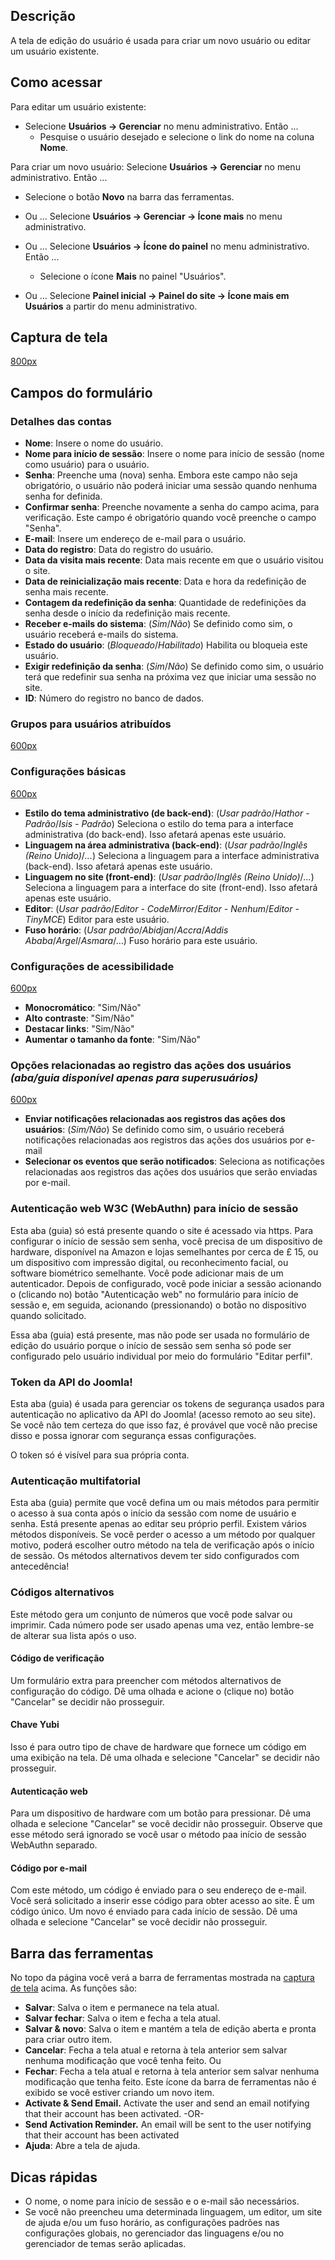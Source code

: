 <!-- Filename: Help4.x:Users:_Edit_Profile / Display title:   Usuários: Editar perfil -->

## Descrição

A tela de edição do usuário é usada para criar um novo usuário ou editar
um usuário existente.

## Como acessar

Para editar um usuário existente:

- Selecione **Usuários → Gerenciar** no menu administrativo. Então
  ...
  - Pesquise o usuário desejado e selecione o link do nome na coluna
    **Nome**.

Para criar um novo usuário: Selecione **Usuários → Gerenciar** no
menu administrativo. Então ...

  - Selecione o botão **Novo** na barra das ferramentas.

- Ou ... Selecione **Usuários → Gerenciar → Ícone mais** no menu
  administrativo.

- Ou ... Selecione **Usuários → Ícone do painel** no menu
  administrativo. Então ...
  - Selecione o ícone **Mais** no painel "Usuários".

- Ou ... Selecione **Painel inicial → Painel do site → Ícone
  mais em Usuários** a partir do menu administrativo.

## Captura de tela

<a
href="https://docs.joomla.org/index.php?title=Special:Upload&amp;wpDestFile=Help-4x-users-user-manager-add-new-user-pt-br.png"
class="new"
title="File:Help-4x-users-user-manager-add-new-user-pt-br.png">800px</a>

## Campos do formulário

### Detalhes das contas

- **Nome**: Insere o nome do usuário.
- **Nome para início de sessão**: Insere o nome para início de sessão
  (nome como usuário) para o usuário.
- **Senha**: Preenche uma (nova) senha. Embora este campo não seja
  obrigatório, o usuário não poderá iniciar uma sessão quando nenhuma
  senha for definida.
- **Confirmar senha**: Preenche novamente a senha do campo acima, para
  verificação. Este campo é obrigatório quando você preenche o campo
  "Senha".
- **E-mail**: Insere um endereço de e-mail para o usuário.
- **Data do registro**: Data do registro do usuário.
- **Data da visita mais recente**: Data mais recente em que o usuário
  visitou o site.
- **Data de reinicialização mais recente**: Data e hora da redefinição
  de senha mais recente.
- **Contagem da redefinição da senha**: Quantidade de redefinições da
  senha desde o início da redefinição mais recente.
- **Receber e-mails do sistema**: (*Sim*/*Não*) Se definido como sim, o
  usuário receberá e-mails do sistema.
- **Estado do usuário**: (*Bloqueado*/*Habilitado*) Habilita ou bloqueia
  este usuário.
- **Exigir redefinição da senha**: (*Sim*/*Não*) Se definido como sim, o
  usuário terá que redefinir sua senha na próxima vez que iniciar uma
  sessão no site.
- **ID**: Número do registro no banco de dados.

### Grupos para usuários atribuídos

<a
href="https://docs.joomla.org/index.php?title=Special:Upload&amp;wpDestFile=Help-4x-users-user-manager-add-new-user-assigned-user-groups-pt-br.png"
class="new"
title="File:Help-4x-users-user-manager-add-new-user-assigned-user-groups-pt-br.png">600px</a>

### Configurações básicas

<a
href="https://docs.joomla.org/index.php?title=Special:Upload&amp;wpDestFile=Help-4x-users-user-manager-add-new-user-basic-settings-pt-br.png"
class="new"
title="File:Help-4x-users-user-manager-add-new-user-basic-settings-pt-br.png">600px</a>

- **Estilo do tema administrativo (de back-end)**: (*Usar
  padrão*/*Hathor - Padrão*/*Isis - Padrão*) Seleciona o estilo do tema
  para a interface administrativa (do back-end). Isso afetará apenas
  este usuário.
- **Linguagem na área administrativa (back-end)**: (*Usar
  padrão*/*Inglês (Reino Unido)*/*...*) Seleciona a linguagem para a
  interface administrativa (back-end). Isso afetará apenas este usuário.
- **Linguagem no site (front-end)**: (*Usar padrão*/*Inglês (Reino
  Unido)*/*...*) Seleciona a linguagem para a interface do site
  (front-end). Isso afetará apenas este usuário.
- **Editor**: (*Usar padrão*/*Editor - CodeMirror*/*Editor -
  Nenhum*/*Editor - TinyMCE*) Editor para este usuário.
- **Fuso horário**: (*Usar padrão*/*Abidjan*/*Accra*/*Addis
  Ababa*/*Argel*/*Asmara*/...) Fuso horário para este usuário.

### Configurações de acessibilidade

<a
href="https://docs.joomla.org/index.php?title=Special:Upload&amp;wpDestFile=Help-4x-users-user-manager-super-user-accessibility-settings-pt-br.png"
class="new"
title="File:Help-4x-users-user-manager-super-user-accessibility-settings-pt-br.png">600px</a>

- **Monocromático**: "Sim/Não"
- **Alto contraste**: "Sim/Não"
- **Destacar links**: "Sim/Não"
- **Aumentar o tamanho da fonte**: "Sim/Não"

### Opções relacionadas ao registro das ações dos usuários *(aba/guia disponível apenas para superusuários)*

<a
href="https://docs.joomla.org/index.php?title=Special:Upload&amp;wpDestFile=Help-4x-users-user-manager-super-user-actionslog-settings-pt-br.png"
class="new"
title="File:Help-4x-users-user-manager-super-user-actionslog-settings-pt-br.png">600px</a>

- **Enviar notificações relacionadas aos registros das ações dos
  usuários**: (*Sim/Não*) Se definido como sim, o usuário receberá
  notificações relacionadas aos registros das ações dos usuários por
  e-mail
- **Selecionar os eventos que serão notificados**: Seleciona as
  notificações relacionadas aos registros das ações dos usuários que
  serão enviadas por e-mail.

### Autenticação web W3C (WebAuthn) para início de sessão

Esta aba (guia) só está presente quando o site é acessado via https.
Para configurar o início de sessão sem senha, você precisa de um
dispositivo de hardware, disponível na Amazon e lojas semelhantes por
cerca de £ 15, ou um dispositivo com impressão digital, ou
reconhecimento facial, ou software biométrico semelhante. Você pode
adicionar mais de um autenticador. Depois de configurado, você pode
iniciar a sessão acionando o (clicando no) botão "Autenticação web" no
formulário para início de sessão e, em seguida, acionando (pressionando)
o botão no dispositivo quando solicitado.

Essa aba (guia) está presente, mas não pode ser usada no formulário de
edição do usuário porque o início de sessão sem senha só pode ser
configurado pelo usuário individual por meio do formulário "Editar
perfil".

### Token da API do Joomla!

Esta aba (guia) é usada para gerenciar os tokens de segurança usados
para autenticação no aplicativo da API do Joomla! (acesso remoto ao seu
site). Se você não tem certeza do que isso faz, é provável que você não
precise disso e possa ignorar com segurança essas configurações.

O token só é visível para sua própria conta.

### Autenticação multifatorial

Esta aba (guia) permite que você defina um ou mais métodos para permitir
o acesso à sua conta após o início da sessão com nome de usuário e
senha. Está presente apenas ao editar seu próprio perfil. Existem vários
métodos disponíveis. Se você perder o acesso a um método por qualquer
motivo, poderá escolher outro método na tela de verificação após o
início de sessão. Os métodos alternativos devem ter sido configurados
com antecedência!

### Códigos alternativos

Este método gera um conjunto de números que você pode salvar ou
imprimir. Cada número pode ser usado apenas uma vez, então lembre-se de
alterar sua lista após o uso.

#### Código de verificação

Um formulário extra para preencher com métodos alternativos de
configuração do código. Dê uma olhada e acione o (clique no) botão
"Cancelar" se decidir não prosseguir.

#### Chave Yubi

Isso é para outro tipo de chave de hardware que fornece um código em uma
exibição na tela. Dê uma olhada e selecione "Cancelar" se decidir não
prosseguir.

#### Autenticação web

Para um dispositivo de hardware com um botão para pressionar. Dê uma
olhada e selecione "Cancelar" se você decidir não prosseguir. Observe
que esse método será ignorado se você usar o método paa início de sessão
WebAuthn separado.

#### Código por e-mail

Com este método, um código é enviado para o seu endereço de e-mail. Você
será solicitado a inserir esse código para obter acesso ao site. É um
código único. Um novo é enviado para cada início de sessão. Dê uma
olhada e selecione "Cancelar" se você decidir não prosseguir.

## Barra das ferramentas

No topo da página você verá a barra de ferramentas mostrada na [captura
de tela](#Captura_de_tela) acima. As funções são:

- **Salvar**: Salva o item e permanece na tela atual.
- **Salvar fechar**: Salva o item e fecha a tela atual.
- **Salvar & novo**: Salva o item e mantém a tela de edição aberta e
  pronta para criar outro item.
- **Cancelar**: Fecha a tela atual e retorna à tela anterior sem salvar
  nenhuma modificação que você tenha feito. Ou
- **Fechar**: Fecha a tela atual e retorna à tela anterior sem salvar
  nenhuma modificação que tenha feito. Este ícone da barra de
  ferramentas não é exibido se você estiver criando um novo item.
- **Activate & Send Email.** Activate the user and send an email
  notifying that their account has been activated. -OR-
- **Send Activation Reminder.** An email will be sent to the user
  notifying that their account has been activated
- **Ajuda**: Abre a tela de ajuda.

## Dicas rápidas

- O nome, o nome para início de sessão e o e-mail são necessários.
- Se você não preencheu uma determinada linguagem, um editor, um site de
  ajuda e/ou um fuso horário, as configurações padrões nas configurações
  globais, no gerenciador das linguagens e/ou no gerenciador de temas
  serão aplicadas.
